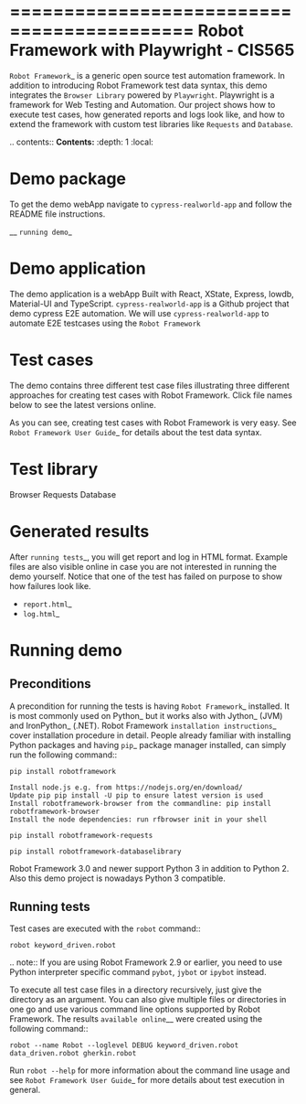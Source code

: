 ===========================================
Robot Framework with Playwright - CIS565
===========================================

`Robot Framework`_ is a generic open source test automation framework.
In addition to introducing Robot Framework test data syntax, this demo
integrates the `Browser Library` powered by `Playwright`.
Playwright is a framework for Web Testing and Automation.
Our project shows how to execute test cases, how generated reports and logs
look like, and how to extend the framework with custom test libraries like `Requests` and `Database`.

.. contents:: **Contents:**
   :depth: 1
   :local:

Demo package
========================

To get the demo webApp navigate to `cypress-realworld-app` and follow the README file instructions.

__ `running demo`_

Demo application
================

The demo application is a webApp Built with React, XState, Express, lowdb, Material-UI 
and TypeScript. `cypress-realworld-app` is a Github project that demo cypress E2E automation.
We will use `cypress-realworld-app` to automate E2E testcases using the `Robot Framework`

Test cases
==========

The demo contains three different test case files illustrating three different
approaches for creating test cases with Robot Framework. Click file names below
to see the latest versions online.



As you can see, creating test cases with Robot Framework is very easy.
See `Robot Framework User Guide`_ for details about the test data syntax.

Test library
============
Browser
Requests
Database

Generated results
=================

After `running tests`_, you will get report and log in HTML format. Example
files are also visible online in case you are not interested in running
the demo yourself. Notice that one of the test has failed on purpose to
show how failures look like.

- `report.html`_
- `log.html`_

Running demo
============

Preconditions
-------------

A precondition for running the tests is having `Robot Framework`_ installed.
It is most commonly used on Python_ but it works also with Jython_ (JVM)
and IronPython_ (.NET). Robot Framework `installation instructions`_
cover installation procedure in detail. People already familiar with
installing Python packages and having `pip`_ package manager installed, can
simply run the following command::

    pip install robotframework
    
    Install node.js e.g. from https://nodejs.org/en/download/
    Update pip pip install -U pip to ensure latest version is used
    Install robotframework-browser from the commandline: pip install robotframework-browser
    Install the node dependencies: run rfbrowser init in your shell
    
    pip install robotframework-requests
    
    pip install robotframework-databaselibrary

Robot Framework 3.0 and newer support Python 3 in addition to Python 2. Also
this demo project is nowadays Python 3 compatible.

Running tests
-------------

Test cases are executed with the ``robot`` command::

    robot keyword_driven.robot

.. note:: If you are using Robot Framework 2.9 or earlier, you need to
          use Python interpreter specific command ``pybot``, ``jybot`` or
          ``ipybot`` instead.

To execute all test case files in a directory recursively, just give the
directory as an argument. You can also give multiple files or directories in
one go and use various command line options supported by Robot Framework.
The results `available online`__ were created using the following command::

    robot --name Robot --loglevel DEBUG keyword_driven.robot data_driven.robot gherkin.robot

Run ``robot --help`` for more information about the command line usage and see
`Robot Framework User Guide`_ for more details about test execution in general.
